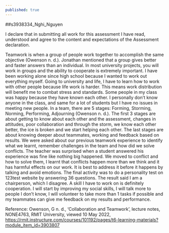 ```yaml
---
published: true
---
```

##s3938334_Nghi_Nguyen

I declare that in submitting all work for this assessment I have read, understood and agree to the content and expectations of the Assessment declaration.


Teamwork is when a group of people work together to accomplish the same objective (Owenson n. d.). Jonathan mentioned that a group gives better and faster answers than an individual. In most university projects, you will work in groups and the ability to cooperate is extremely important. I have been working alone since high school because I wanted to work out everything myself. Going to university and life, I have to learn how to work with other people because life work is harder. This means work distribution will benefit me to combat stress and standards. Some people in my class was happy because they have known each other. I personally don’t know anyone in the class, and same for a lot of students but I have no issues in meeting new people. In a team, there are 5 stages: Forming, Storming, Norming, Performing, Adjourning (Owenson n. d.). The first 3 stages are about getting to know about each other and the assessment, changes in attitudes, poor collaboration and through the storm, we know each other better, the ice is broken and we start helping each other. The last stages are about knowing deeper about teammates, working and feedback based on results. We were asked about our previous teamwork experience to identify what we learnt, remember challenges in the team and how did we solve conflicts. The teacher was surprised when a student answered his experience was fine like nothing big happened. We moved to conflict and how to solve them, I learnt that conflicts happen more than we think and it has harmful effects on our work. It is best to address it before it happens by talking and avoid emotions. The final activity was to do a personality test on 123test website by answering 36 questions. The result said I am a chairperson, which I disagree. A skill I have to work on is definitely cooperation. I will start by improving my social skills, I will talk more to people I don’t know, I will volunteer to take more than 1 tasks if possible and my teammates can give me feedback on my results and performance. 


Reference:
Owenson, G n. d., ‘Collaboration and Teamwork’, lecture notes, NONE4763, RMIT University, viewed 10 May 2022, https://rmit.instructure.com/courses/101192/pages/t6-learning-materials?module_item_id=3903807


